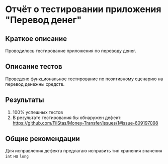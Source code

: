 # Отчёт о тестировании приложения "Перевод денег"

## Краткое описание

Проводилось тестирование приложения по переводу денег. 

## Описание тестов

Проведено функциональное тестирование по позитивному сценарию на перевод денежны средств. 


## Результаты

1. 100% успешных тестов
2. В результате тестирования бы обнаружен дефект:
https://github.com/FilStas/Money-Transfer/issues/1#issue-609197098

## Общие рекомендации

Для исправления дефекта предлагаю исправить тип хранения значения `int` на `long`
